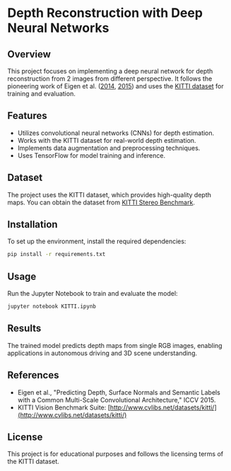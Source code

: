 # Depth Reconstruction with Deep Neural Networks

## Overview

This project focuses on implementing a deep neural network for depth reconstruction from 2 images from different perspective. It follows the pioneering work of Eigen et al. ([2014](https://arxiv.org/pdf/1406.2283.pdf), [2015](https://openaccess.thecvf.com/content_iccv_2015/papers/Eigen_Predicting_Depth_Surface_ICCV_2015_paper.pdf)) and uses the [KITTI dataset](http://www.cvlibs.net/datasets/kitti/eval_scene_flow.php?benchmark=stereo) for training and evaluation.

## Features

- Utilizes convolutional neural networks (CNNs) for depth estimation.
- Works with the KITTI dataset for real-world depth estimation.
- Implements data augmentation and preprocessing techniques.
- Uses TensorFlow for model training and inference.

## Dataset

The project uses the KITTI dataset, which provides high-quality depth maps. You can obtain the dataset from [KITTI Stereo Benchmark](http://www.cvlibs.net/datasets/kitti/eval_scene_flow.php?benchmark=stereo).

## Installation

To set up the environment, install the required dependencies:

```bash
pip install -r requirements.txt
```

## Usage

Run the Jupyter Notebook to train and evaluate the model:

```bash
jupyter notebook KITTI.ipynb
```

## Results

The trained model predicts depth maps from single RGB images, enabling applications in autonomous driving and 3D scene understanding.

## References

- Eigen et al., "Predicting Depth, Surface Normals and Semantic Labels with a Common Multi-Scale Convolutional Architecture," ICCV 2015.
- KITTI Vision Benchmark Suite: [http://www.cvlibs.net/datasets/kitti/](http://www.cvlibs.net/datasets/kitti/)

## License

This project is for educational purposes and follows the licensing terms of the KITTI dataset.

